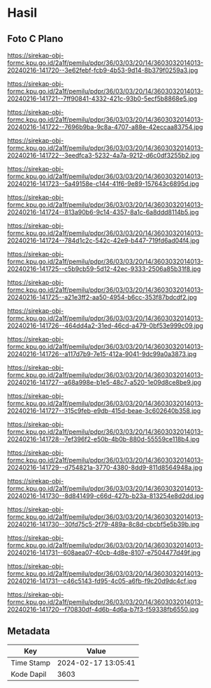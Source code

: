 # Hasil

## Foto C Plano

https://sirekap-obj-formc.kpu.go.id/2a1f/pemilu/pdpr/36/03/03/20/14/3603032014013-20240216-141720--3e62febf-fcb9-4b53-9d14-8b379f0259a3.jpg

https://sirekap-obj-formc.kpu.go.id/2a1f/pemilu/pdpr/36/03/03/20/14/3603032014013-20240216-141721--7ff90841-4332-421c-93b0-5ecf5b8868e5.jpg

https://sirekap-obj-formc.kpu.go.id/2a1f/pemilu/pdpr/36/03/03/20/14/3603032014013-20240216-141722--7696b9ba-9c8a-4707-a88e-42eccaa83754.jpg

https://sirekap-obj-formc.kpu.go.id/2a1f/pemilu/pdpr/36/03/03/20/14/3603032014013-20240216-141722--3eedfca3-5232-4a7a-9212-d6c0df3255b2.jpg

https://sirekap-obj-formc.kpu.go.id/2a1f/pemilu/pdpr/36/03/03/20/14/3603032014013-20240216-141723--5a49158e-c144-41f6-9e89-157643c6895d.jpg

https://sirekap-obj-formc.kpu.go.id/2a1f/pemilu/pdpr/36/03/03/20/14/3603032014013-20240216-141724--813a90b6-9c14-4357-8a1c-6a8ddd8114b5.jpg

https://sirekap-obj-formc.kpu.go.id/2a1f/pemilu/pdpr/36/03/03/20/14/3603032014013-20240216-141724--784d1c2c-542c-42e9-b447-719fd6ad04f4.jpg

https://sirekap-obj-formc.kpu.go.id/2a1f/pemilu/pdpr/36/03/03/20/14/3603032014013-20240216-141725--c5b9cb59-5d12-42ec-9333-2506a85b31f8.jpg

https://sirekap-obj-formc.kpu.go.id/2a1f/pemilu/pdpr/36/03/03/20/14/3603032014013-20240216-141725--a21e3ff2-aa50-4954-b6cc-353f87bdcdf2.jpg

https://sirekap-obj-formc.kpu.go.id/2a1f/pemilu/pdpr/36/03/03/20/14/3603032014013-20240216-141726--464dd4a2-31ed-46cd-a479-0bf53e999c09.jpg

https://sirekap-obj-formc.kpu.go.id/2a1f/pemilu/pdpr/36/03/03/20/14/3603032014013-20240216-141726--a117d7b9-7e15-412a-9041-9dc99a0a3873.jpg

https://sirekap-obj-formc.kpu.go.id/2a1f/pemilu/pdpr/36/03/03/20/14/3603032014013-20240216-141727--a68a998e-b1e5-48c7-a520-1e09d8ce8be9.jpg

https://sirekap-obj-formc.kpu.go.id/2a1f/pemilu/pdpr/36/03/03/20/14/3603032014013-20240216-141727--315c9feb-e9db-415d-beae-3c602640b358.jpg

https://sirekap-obj-formc.kpu.go.id/2a1f/pemilu/pdpr/36/03/03/20/14/3603032014013-20240216-141728--7ef396f2-e50b-4b0b-880d-55559ce118b4.jpg

https://sirekap-obj-formc.kpu.go.id/2a1f/pemilu/pdpr/36/03/03/20/14/3603032014013-20240216-141729--d754821a-3770-4380-8dd9-811d8564948a.jpg

https://sirekap-obj-formc.kpu.go.id/2a1f/pemilu/pdpr/36/03/03/20/14/3603032014013-20240216-141730--8d841499-c66d-427b-b23a-813254e8d2dd.jpg

https://sirekap-obj-formc.kpu.go.id/2a1f/pemilu/pdpr/36/03/03/20/14/3603032014013-20240216-141730--30fd75c5-2f79-489a-8c8d-cbcbf5e5b39b.jpg

https://sirekap-obj-formc.kpu.go.id/2a1f/pemilu/pdpr/36/03/03/20/14/3603032014013-20240216-141731--608aea07-40cb-4d8e-8107-e7504477d49f.jpg

https://sirekap-obj-formc.kpu.go.id/2a1f/pemilu/pdpr/36/03/03/20/14/3603032014013-20240216-141731--c46c5143-fd95-4c05-a6fb-f9c20d9dc4cf.jpg

https://sirekap-obj-formc.kpu.go.id/2a1f/pemilu/pdpr/36/03/03/20/14/3603032014013-20240216-141720--f70830df-4d6b-4d6a-b7f3-f59338fb6550.jpg


## Metadata

| Key        | Value               |
| ---------- | ------------------- |
| Time Stamp | 2024-02-17 13:05:41 |
| Kode Dapil | 3603                |



